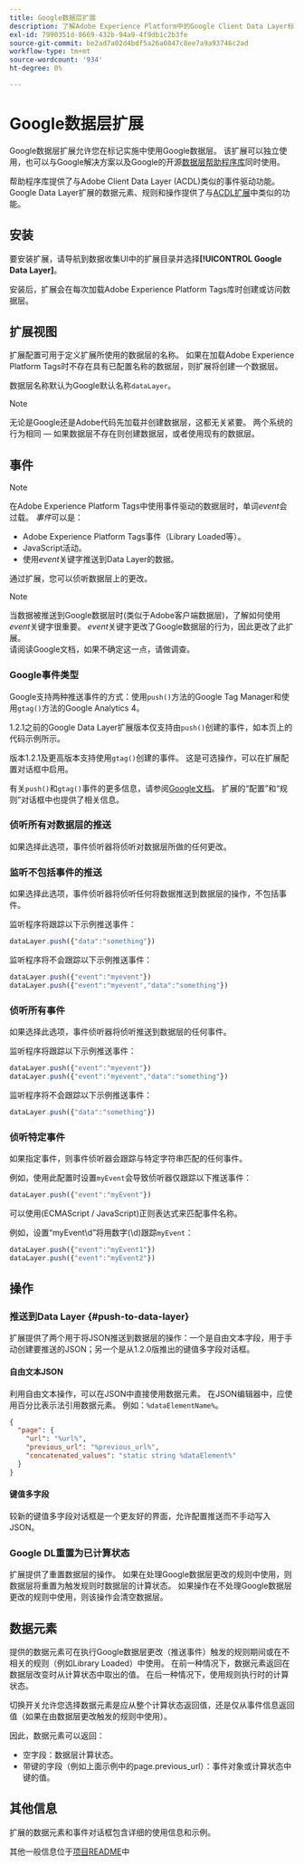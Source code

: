 ```yaml
---
title: Google数据层扩展
description: 了解Adobe Experience Platform中的Google Client Data Layer标记扩展。
exl-id: 7990351d-8669-432b-94a9-4f9db1c2b3fe
source-git-commit: be2ad7a02d4bdf5a26a0847c8ee7a9a93746c2ad
workflow-type: tm+mt
source-wordcount: '934'
ht-degree: 0%

---
```


# Google数据层扩展

Google数据层扩展允许您在标记实施中使用Google数据层。 该扩展可以独立使用，也可以与Google解决方案以及Google的开源[数据层帮助程序库](https://github.com/google/data-layer-helper)同时使用。

帮助程序库提供了与Adobe Client Data Layer (ACDL)类似的事件驱动功能。 Google Data Layer扩展的数据元素、规则和操作提供了与[ACDL扩展](../client-data-layer/overview.md)中类似的功能。

## 安装

要安装扩展，请导航到数据收集UI中的扩展目录并选择&#x200B;**[!UICONTROL Google Data Layer]**。

安装后，扩展会在每次加载Adobe Experience Platform Tags库时创建或访问数据层。

## 扩展视图

扩展配置可用于定义扩展所使用的数据层的名称。 如果在加载Adobe Experience Platform Tags时不存在具有已配置名称的数据层，则扩展将创建一个数据层。

数据层名称默认为Google默认名称`dataLayer`。

>[!NOTE]
>
>无论是Google还是Adobe代码先加载并创建数据层，这都无关紧要。 两个系统的行为相同 — 如果数据层不存在则创建数据层，或者使用现有的数据层。

## 事件

>[!NOTE]
>
>在Adobe Experience Platform Tags中使用事件驱动的数据层时，单词&#x200B;_event_&#x200B;会过载。 _事件_&#x200B;可以是：
>
> - Adobe Experience Platform Tags事件（Library Loaded等）。
> - JavaScript活动。
> - 使用&#x200B;_event_&#x200B;关键字推送到Data Layer的数据。

通过扩展，您可以侦听数据层上的更改。

>[!NOTE]
>
>当数据被推送到Google数据层时(类似于Adobe客户端数据层)，了解如何使用&#x200B;_event_&#x200B;关键字很重要。 _event_&#x200B;关键字更改了Google数据层的行为，因此更改了此扩展。\
> 请阅读Google文档，如果不确定这一点，请做调查。

### Google事件类型

Google支持两种推送事件的方式：使用`push()`方法的Google Tag Manager和使用`gtag()`方法的Google Analytics 4。

1.2.1之前的Google Data Layer扩展版本仅支持由`push()`创建的事件，如本页上的代码示例所示。

版本1.2.1及更高版本支持使用`gtag()`创建的事件。  这是可选操作，可以在扩展配置对话框中启用。

有关`push()`和`gtag()`事件的更多信息，请参阅[Google文档](https://developers.google.com/analytics/devguides/collection/ga4/reference/events?client_type=gtag)。  扩展的“配置”和“规则”对话框中也提供了相关信息。

### 侦听所有对数据层的推送

如果选择此选项，事件侦听器将侦听对数据层所做的任何更改。

### 监听不包括事件的推送

如果选择此选项，事件侦听器将侦听任何将数据推送到数据层的操作，不包括事件。

监听程序将跟踪以下示例推送事件：

```js
dataLayer.push({"data":"something"})
```

监听程序将不会跟踪以下示例推送事件：

```js
dataLayer.push({"event":"myevent"})
dataLayer.push({"event":"myevent","data":"something"})
```

### 侦听所有事件

如果选择此选项，事件侦听器将侦听推送到数据层的任何事件。

监听程序将跟踪以下示例推送事件：

```js
dataLayer.push({"event":"myevent"})
dataLayer.push({"event":"myevent","data":"something"})
```

监听程序将不会跟踪以下示例推送事件：

```js
dataLayer.push({"data":"something"})
```

### 侦听特定事件

如果指定事件，则事件侦听器会跟踪与特定字符串匹配的任何事件。

例如，使用此配置时设置`myEvent`会导致侦听器仅跟踪以下推送事件：

```js
dataLayer.push({"event":"myEvent"})
```

可以使用(ECMAScript / JavaScript)正则表达式来匹配事件名称。

例如，设置“myEvent\d”将用数字(\d)跟踪`myEvent`：

```js
dataLayer.push({"event":"myEvent1"})
dataLayer.push({"event":"myEvent2"})
```

## 操作

### 推送到Data Layer {#push-to-data-layer}

扩展提供了两个用于将JSON推送到数据层的操作：一个是自由文本字段，用于手动创建要推送的JSON；另一个是从1.2.0版推出的键值多字段对话框。

#### 自由文本JSON

利用自由文本操作，可以在JSON中直接使用数据元素。 在JSON编辑器中，应使用百分比表示法引用数据元素。 例如：`%dataElementName%`。

```json
{
  "page": {
    "url": "%url%",
    "previous_url": "%previous_url%",
    "concatenated_values": "static string %dataElement%"
  }
}
```

#### 键值多字段

较新的键值多字段对话框是一个更友好的界面，允许配置推送而不手动写入JSON。

### Google DL重置为已计算状态

扩展提供了重置数据层的操作。 如果在处理Google数据层更改的规则中使用，则数据层将重置为触发规则时数据层的计算状态。 如果操作在不处理Google数据层更改的规则中使用，则该操作会清空数据层。

## 数据元素

提供的数据元素可在执行Google数据层更改（推送事件）触发的规则期间或在不相关的规则（例如Library Loaded）中使用。 在前一种情况下，数据元素返回在数据层改变时从计算状态中取出的值。 在后一种情况下，使用规则执行时的计算状态。

切换开关允许您选择数据元素是应从整个计算状态返回值，还是仅从事件信息返回值（如果在由数据层更改触发的规则中使用）。

因此，数据元素可以返回：

- 空字段：数据层计算状态。
- 带键的字段（例如上面示例中的page.previous_url）：事件对象或计算状态中键的值。

## 其他信息

扩展的数据元素和事件对话框包含详细的使用信息和示例。

其他一般信息位于[项目README](https://github.com/adobe/reactor-extension-googledatalayer/blob/main/README.md)中
